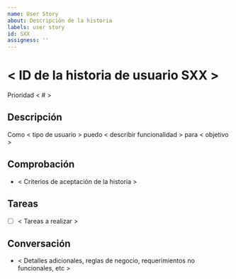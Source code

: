 ```yaml
---
name: User Story
about: Descripción de la historia
labels: user story
id: SXX
assigness: ''
---
```

# < ID de la historia de usuario SXX >
Prioridad < # >

## Descripción
Como < tipo de usuario > puedo < describir funcionalidad > para < objetivo >

## Comprobación
- < Criterios de aceptación de la historia >

## Tareas
- [ ] < Tareas a realizar >

## Conversación
- < Detalles adicionales, reglas de negocio, requerimientos no funcionales, etc >
